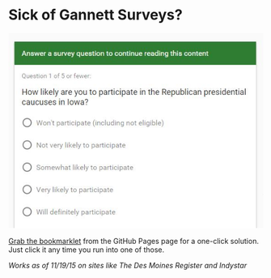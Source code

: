 # Sick of Gannett Surveys?

<img src="./screen.jpg">

[Grab the bookmarklet](http://ethanclevenger91.github.io/hide-gannett-prompt/) from the GitHub Pages page for a one-click solution. Just click it any time you run into one of those.

 _Works as of 11/19/15 on sites like The Des Moines Register and Indystar_
